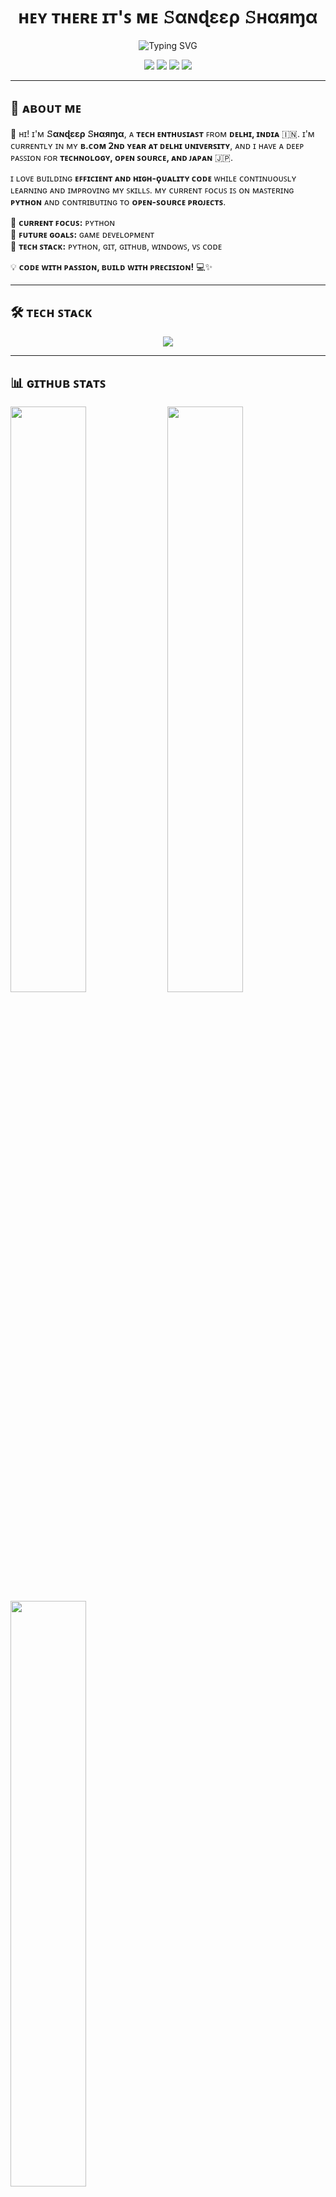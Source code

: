<h1 align="center">ʜᴇʏ ᴛʜᴇʀᴇ ɪᴛ'ꜱ ᴍᴇ 𝚂αɴɖεερ 𝚂ʜαяɱα</h1>

<p align="center">
  <img src="https://readme-typing-svg.herokuapp.com?font=Fira+Code&size=24&duration=4000&pause=1000&color=DC143C&center=true&vCenter=true&width=600&lines=ᴘʏᴛʜᴏɴ+ᴇɴᴛʜᴜꜱɪᴀꜱᴛ+%7C+ᴛᴇᴄʜ+ᴇxᴘʟᴏʀᴇʀ;ᴘᴀꜱꜱɪᴏɴᴀᴛᴇ+ᴀʙᴏᴜᴛ+ᴊᴀᴘᴀɴ+🇯🇵+%7C+ᴏᴘᴇɴ+ꜱᴏᴜʀᴄᴇ+ʟᴏᴠᴇʀ;ʟɪꜰᴇʟᴏɴɢ+ʟᴇᴀʀɴᴇʀ+%7C+ᴘʀᴏʙʟᴇᴍ+ꜱᴏʟᴠᴇʀ" alt="Typing SVG" />
</p>

<p align="center">
  <img src="https://img.shields.io/badge/-Japan%20Lover-DC143C?style=for-the-badge&logo=canon&logoColor=white" />
  <img src="https://img.shields.io/badge/-Python%20Enthusiast-FFD43B?style=for-the-badge&logo=python&logoColor=black" />
  <img src="https://img.shields.io/badge/-Open%20Source%20Lover-222222?style=for-the-badge&logo=github&logoColor=white" />
  <img src="https://img.shields.io/badge/-VS%20Code%20User-007ACC?style=for-the-badge&logo=visualstudiocode&logoColor=white" />
</p>

---

## 🚀 ᴀʙᴏᴜᴛ ᴍᴇ

👋 ʜɪ! ɪ'ᴍ **𝚂αɴɖεερ 𝚂ʜαяɱα**, ᴀ **ᴛᴇᴄʜ ᴇɴᴛʜᴜꜱɪᴀꜱᴛ** ꜰʀᴏᴍ **ᴅᴇʟʜɪ, ɪɴᴅɪᴀ** 🇮🇳. ɪ'ᴍ ᴄᴜʀʀᴇɴᴛʟʏ ɪɴ ᴍʏ **ʙ.ᴄᴏᴍ 𝟤ɴᴅ ʏᴇᴀʀ ᴀᴛ ᴅᴇʟʜɪ ᴜɴɪᴠᴇʀꜱɪᴛʏ**, ᴀɴᴅ ɪ ʜᴀᴠᴇ ᴀ ᴅᴇᴇᴘ ᴘᴀꜱꜱɪᴏɴ ꜰᴏʀ **ᴛᴇᴄʜɴᴏʟᴏɢʏ, ᴏᴘᴇɴ ꜱᴏᴜʀᴄᴇ, ᴀɴᴅ ᴊᴀᴘᴀɴ** 🇯🇵.

ɪ ʟᴏᴠᴇ ʙᴜɪʟᴅɪɴɢ **ᴇꜰꜰɪᴄɪᴇɴᴛ ᴀɴᴅ ʜɪɢʜ-ǫᴜᴀʟɪᴛʏ ᴄᴏᴅᴇ** ᴡʜɪʟᴇ ᴄᴏɴᴛɪɴᴜᴏᴜꜱʟʏ ʟᴇᴀʀɴɪɴɢ ᴀɴᴅ ɪᴍᴘʀᴏᴠɪɴɢ ᴍʏ ꜱᴋɪʟʟꜱ. ᴍʏ ᴄᴜʀʀᴇɴᴛ ꜰᴏᴄᴜꜱ ɪꜱ ᴏɴ ᴍᴀꜱᴛᴇʀɪɴɢ **ᴘʏᴛʜᴏɴ** ᴀɴᴅ ᴄᴏɴᴛʀɪʙᴜᴛɪɴɢ ᴛᴏ **ᴏᴘᴇɴ-ꜱᴏᴜʀᴄᴇ ᴘʀᴏᴊᴇᴄᴛꜱ**.

🔹 **ᴄᴜʀʀᴇɴᴛ ꜰᴏᴄᴜꜱ:** ᴘʏᴛʜᴏɴ  
🔹 **ꜰᴜᴛᴜʀᴇ ɢᴏᴀʟꜱ:** ɢᴀᴍᴇ ᴅᴇᴠᴇʟᴏᴘᴍᴇɴᴛ  
🔹 **ᴛᴇᴄʜ ꜱᴛᴀᴄᴋ:** ᴘʏᴛʜᴏɴ, ɢɪᴛ, ɢɪᴛʜᴜʙ, ᴡɪɴᴅᴏᴡꜱ, ᴠꜱ ᴄᴏᴅᴇ

💡 **ᴄᴏᴅᴇ ᴡɪᴛʜ ᴘᴀꜱꜱɪᴏɴ, ʙᴜɪʟᴅ ᴡɪᴛʜ ᴘʀᴇᴄɪꜱɪᴏɴ!** 💻✨

---

## 🛠️ ᴛᴇᴄʜ ꜱᴛᴀᴄᴋ

<p align="center">
  <img src="https://skillicons.dev/icons?i=python,git,github,postgresql,vscode,windows,html,css,js,mongo,c#,cpp," />
</p>

---


## 📊 ɢɪᴛʜᴜʙ ꜱᴛᴀᴛꜱ

[<img src="https://github-readme-stats.vercel.app/api?username=itzsandeepsharma&count_private=true&show_icons=true&theme=chartreuse-dark&custom_title=What%27s+the+craic?&include_all_commits=true&hide_border=true&bg_color=000000" width="49%">](https://github.com/itzsandeepsharma)  [<img src="https://github-readme-streak-stats.herokuapp.com/?user=itzsandeepsharma&theme=chartreuse-dark&hide_border=True&bg_color=000000" width="49%">](https://github.com/itzsandeepsharma)
[<img src="https://github-readme-stats.vercel.app/api/top-langs/?username=itzsandeepsharma&layout=compact&theme=chartreuse-dark&hide_border=true&bg_color=000000" width="49%">](https://github.com/itzsandeepsharma)

---

## 📬 ᴄᴏɴɴᴇᴄᴛ ᴡɪᴛʜ ᴍᴇ 

[![GitHub](https://img.shields.io/badge/GitHub-181717?style=for-the-badge&logo=github&logoColor=white)](https://github.com/itzsandeepsharma)
[![LinkedIn](https://img.shields.io/badge/LinkedIn-0A66C2?style=for-the-badge&logo=linkedin&logoColor=white)](https://www.linkedin.com/in/sandeep-sharma-0294242b6)
[![Twitter](https://img.shields.io/badge/Twitter-1DA1F2?style=for-the-badge&logo=twitter&logoColor=white)](https://x.com/itz_sandeep_sh)
[![Instagram](https://img.shields.io/badge/Instagram-E4405F?style=for-the-badge&logo=instagram&logoColor=white)](https://www.instagram.com/itz_sandeep_shrma)  
[![Threads](https://img.shields.io/badge/Threads-000000?style=for-the-badge&logo=threads&logoColor=white)](https://www.threads.net/@itz_sandeep_shrma)
[![Pinterest](https://img.shields.io/badge/Pinterest-BD081C?style=for-the-badge&logo=pinterest&logoColor=white)](https://www.pinterest.com/itz_sandeep_shrma)
[![Linktree](https://img.shields.io/badge/Linktree-39E09B?style=for-the-badge&logo=linktree&logoColor=white)](https://linktr.ee/itz_sandeep_shrma)
[![Email](https://img.shields.io/badge/Email-Red?style=for-the-badge&logo=gmail&logoColor=white)](mailto:sandeepshrmadev@gmail.com)
